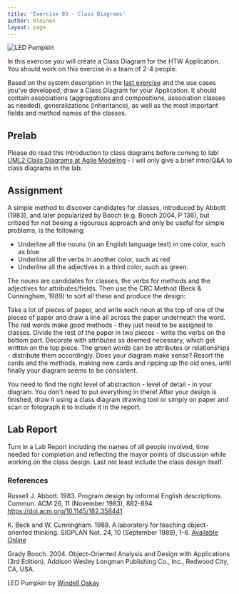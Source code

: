 ```yaml
---
title: 'Exercise 03 - Class Diagrams'
author: kleinen
layout: page
---
```


 ![LED Pumpkin](../../images/led-pumpkin.jpg "pumpkins")

In this exercise you will create a Class Diagram for the HTW Application.
You should work on this exercise in a team of 2-4 people.

Based on the system description in the [last exercise](../lab-02) and the use
cases you've developed,
draw a Class Diagram for your Application. It should contain associations (aggregations and compositions, association classes as needed), generalizations (inheritance), as well as the most important fields and method names of the classes.
## Prelab
Please do read this Introduction to class diagrams before coming to lab!
[UML2 Class Diagrams at Agile Modeling](https://www.agilemodeling.com/artifacts/classDiagram.htm) - I will only give a brief intro/Q&A to class diagrams in the lab.

## Assignment

A simple method to discover candidates for classes, introduced by Abbott (1983),
and later popularized by Booch (e.g. Booch 2004, P 136), but critized for not beeing a rigourous approach and only be useful for simple problems, is the following:

  * Underline all the nouns (in an English language text) in one color, such as blue
  * Underline all the verbs in another color, such as red
  * Underline all the adjectives in a third color, such as green.

The nouns are candidates for classes, the verbs for methods and the adjectives
for attributes/fields. Then use the CRC Method (Beck & Cunningham, 1989) to sort
all these and produce the design:

Take a lot of pieces of paper, and write each noun at the top of one of the pieces of paper and draw a line all across the paper underneath the word. The red words make good methods - they just need to be assigned to classes. Divide the rest of the paper in two pieces - write the verbs on the bottom part. Decorate with attributes as deemed necessary, which get written on the top piece. The green words can be attributes or relationships - distribute them accordingly. Does your diagram make sense? Resort the cards and the methods, making new cards and ripping up the old ones, until finally your diagram seems to be consistent.

You need to find the right level of abstraction - level of detail - in your diagram. You don't need to put everything in there!
After your design is finished, draw it using a class diagram drawing tool or simply on paper and scan or fotograph it to include it in the report.

## Lab Report

Turn in a Lab Report including the names of all people involved, time needed for completion and reflecting the mayor points of discussion while working on the class design. Last not least include the class design itself.

### References

Russell J. Abbott. 1983. Program design by informal English descriptions. Commun. ACM 26, 11 (November 1983), 882-894. https://doi.acm.org/10.1145/182.358441

K. Beck and W. Cunningham. 1989. A laboratory for teaching object-oriented thinking. SIGPLAN Not. 24, 10 (September 1989), 1-6. [Available Online](https://c2.com/doc/oopsla89/paper.html)

Grady Booch. 2004. Object-Oriented Analysis and Design with Applications (3rd Edition). Addison Wesley Longman Publishing Co., Inc., Redwood City, CA, USA.

LED Pumpkin by [Windell Oskay](https://www.flickr.com/photos/oskay/283388408/)
